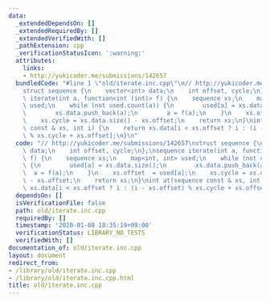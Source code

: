 ```yaml
---
data:
  _extendedDependsOn: []
  _extendedRequiredBy: []
  _extendedVerifiedWith: []
  _pathExtension: cpp
  _verificationStatusIcon: ':warning:'
  attributes:
    links:
    - http://yukicoder.me/submissions/142657
  bundledCode: "#line 1 \"old/iterate.inc.cpp\"\n// http://yukicoder.me/submissions/142657\n\
    struct sequence {\n    vector<int> data;\n    int offset, cycle;\n};\nsequence\
    \ iterate(int a, function<int (int)> f) {\n    sequence xs;\n    map<int, int>\
    \ used;\n    while (not used.count(a)) {\n        used[a] = xs.data.size();\n\
    \        xs.data.push_back(a);\n        a = f(a);\n    }\n    xs.offset  = used[a];\n\
    \    xs.cycle = xs.data.size() - xs.offset;\n    return xs;\n}\nint at(sequence\
    \ const & xs, int i) {\n    return xs.data[i < xs.offset ? i : (i - xs.offset)\
    \ % xs.cycle + xs.offset];\n}\n"
  code: "// http://yukicoder.me/submissions/142657\nstruct sequence {\n    vector<int>\
    \ data;\n    int offset, cycle;\n};\nsequence iterate(int a, function<int (int)>\
    \ f) {\n    sequence xs;\n    map<int, int> used;\n    while (not used.count(a))\
    \ {\n        used[a] = xs.data.size();\n        xs.data.push_back(a);\n      \
    \  a = f(a);\n    }\n    xs.offset  = used[a];\n    xs.cycle = xs.data.size()\
    \ - xs.offset;\n    return xs;\n}\nint at(sequence const & xs, int i) {\n    return\
    \ xs.data[i < xs.offset ? i : (i - xs.offset) % xs.cycle + xs.offset];\n}\n"
  dependsOn: []
  isVerificationFile: false
  path: old/iterate.inc.cpp
  requiredBy: []
  timestamp: '2020-01-08 18:35:19+09:00'
  verificationStatus: LIBRARY_NO_TESTS
  verifiedWith: []
documentation_of: old/iterate.inc.cpp
layout: document
redirect_from:
- /library/old/iterate.inc.cpp
- /library/old/iterate.inc.cpp.html
title: old/iterate.inc.cpp
---
```

